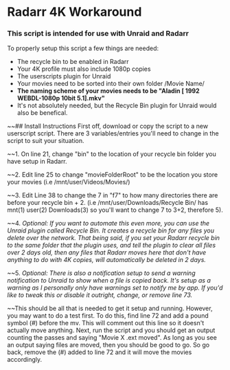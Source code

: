 # Radarr 4K Workaround

### This script is intended for use with Unraid and Radarr
To properly setup this script a few things are needed:
* The recycle bin to be enabled in Radarr
* Your 4K profile must also include 1080p copies
* The userscripts plugin for Unraid
* Your movies need to be sorted into their own folder /Movie Name/
* **The naming scheme of your movies needs to be "Aladin [ 1992 WEBDL-1080p 10bit 5.1].mkv"**
* It's not absolutely needed, but the Recycle Bin plugin for Unraid would also be benefical.


~~## Install Instructions
First off, download or copy the script to a new userscript script. There are 3 variables/entries you'll need to change in the script to suit your situation. 

~~1. On line 21, change "bin" to the location of your recycle bin folder you have setup in Radarr. 

~~2. Edit line 25 to change "movieFolderRoot" to be the location you store your movies (i.e /mnt/user/Videos/Movies/)

~~3. Edit Line 38 to change the 7 in "f7" to how many directories there are before your recycle bin + 2. (i.e /mnt/user/Downloads/Recycle Bin/ has mnt(1) user(2) Downloads(3) so you'll want to change 7 to 3+2, therefore 5).

~~4. *Optional: If you want to automate this even more, you can use the Unraid plugin called Recycle Bin. It creates a recycle bin for any files you delete over the network. That being said, if you set your Radarr recycle bin to the same folder that the plugin uses, and tell the plugin to clear all files over 2 days old, then any files that Radarr moves here that don't have anything to do with 4K copies, will automatically be deleted in 2 days.*

~~5. *Optional: There is also a notification setup to send a warning notification to Unraid to show when a file is copied back. It's setup as a warning as I personally only have warnings set to notify me by app. If you'd like to tweak this or disable it outright, change, or remove line 73.*

~~This should be all that is needed to get it setup and running. However, you may want to do a test first. To do this, find line 72 and add a pound symbol (#) before the mv. This will comment out this line so it doesn't actually move anything. Next, run the script and you should get an output counting the passes and saying "Movie X .ext moved". As long as you see an output saying files are moved, then you should be good to go. So go back, remove the (#) added to line 72 and it will move the movies accordingly.
